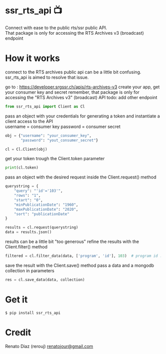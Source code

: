 # ssr_rts_api 📺

Connect with ease to the public rts/ssr public API.  
That package is only for accessing the RTS Archives v3 (broadcast) endpoint

# How it works

connect to the RTS archives public api can be a little bit confusing. ssr_rts_api is aimed to resolve that issue.

go to : https://developer.srgssr.ch/apis/rts-archives-v3
create your app,
get your consumer key and secret
remember, that package is only for accessing the "RTS Archives v3" (broadcast) API
todo: add other endpoint
    
```python
from ssr_rts_api import Client as Cl
```

pass an object with your credentials for generating a token and
instantiate a client access to the API  
username = consumer key
password = consumer secret

```python
obj = {"username": "your_consumer_key",
       "password": "yout_consumer_secret"}

cl = Cl.Client(obj)
```
get your token trough the Client.token parameter
```python
print(cl.token)
```
pass an object with the desired request inside the Client.request() method
```python
querystring = {
    "query": "'id'='103'",
    "rows": "1",
    "start": "0",
    "minPublicationDate": "1960",
    "maxPublicationDate": "2020",
    "sort": "publicationDate"
}

results = cl.request(querystring)
data = results.json()
```

results can be a little bit "too generous"
refine the results with the Client.filter() method
```python
filtered = cl.filter_data(data, ['program', 'id'], 103)  # program id : 103 = Temps Présent
```
save the result with the Client.save() method
pass a data and a mongodb collection in parameters
```python
res = cl.save_data(data, collection)
```

# Get it
```
$ pip install ssr_rts_api
```

# Credit

Renato Diaz (rerouj)
renatojour@gmail.com